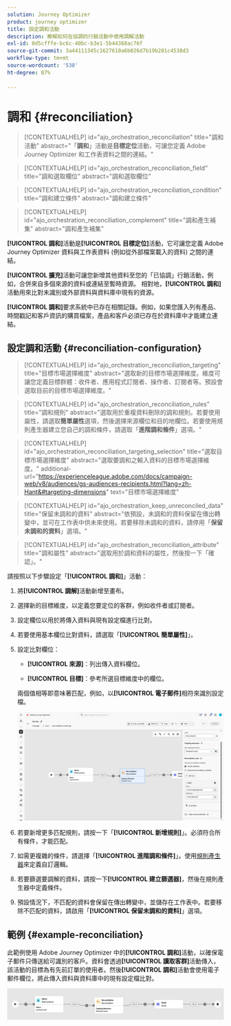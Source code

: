 ```yaml
---
solution: Journey Optimizer
product: journey optimizer
title: 設定調和活動
description: 瞭解如何在協調的行銷活動中使用調解活動
exl-id: 0d5cfffe-bc6c-40bc-b3e1-5b44368ac76f
source-git-commit: 3a44111345c1627610a6b026d7b19b281c4538d3
workflow-type: tm+mt
source-wordcount: '538'
ht-degree: 87%

---
```



# 調和 {#reconciliation}

>[!CONTEXTUALHELP]
>id="ajo_orchestration_reconciliation"
>title="調和活動"
>abstract="「**調和**」活動是&#x200B;**目標定位**&#x200B;活動，可讓您定義 Adobe Journey Optimizer 和工作表資料之間的連結。"

>[!CONTEXTUALHELP]
>id="ajo_orchestration_reconciliation_field"
>title="調和選取欄位"
>abstract="調和選取欄位"

>[!CONTEXTUALHELP]
>id="ajo_orchestration_reconciliation_condition"
>title="調和建立條件"
>abstract="調和建立條件"

>[!CONTEXTUALHELP]
>id="ajo_orchestration_reconciliation_complement"
>title="調和產生補集"
>abstract="調和產生補集"

**[!UICONTROL 調和]**&#x200B;活動是&#x200B;**[!UICONTROL 目標定位]**&#x200B;活動，它可讓您定義 Adobe Journey Optimizer 資料與工作表資料 (例如從外部檔案載入的資料) 之間的連結。

**[!UICONTROL 擴充]**&#x200B;活動可讓您新增其他資料至您的「已協調」行銷活動，例如，合併來自多個來源的資料或連結至暫時資源。 相對地，**[!UICONTROL 調和]**&#x200B;活動用來比對未識別或外部資料與資料庫中現有的資源。

**[!UICONTROL 調和]**&#x200B;要求系統中已存在相關記錄。例如，如果您匯入列有產品、時間戳記和客戶資訊的購買檔案，產品和客戶必須已存在於資料庫中才能建立連結。

## 設定調和活動 {#reconciliation-configuration}

>[!CONTEXTUALHELP]
>id="ajo_orchestration_reconciliation_targeting"
>title="目標市場選擇維度"
>abstract="選取新的目標市場選擇維度。維度可讓您定義目標群體：收件者、應用程式訂閱者、操作者、訂閱者等。預設會選取目前的目標市場選擇維度。"

>[!CONTEXTUALHELP]
>id="ajo_orchestration_reconciliation_rules"
>title="調和規則"
>abstract="選取用於重複資料刪除的調和規則。若要使用屬性，請選取&#x200B;**簡單屬性**&#x200B;選項，然後選擇來源欄位和目的地欄位。若要使用規則產生器建立您自己的調和條件，請選取「**進階調和條件**」選項。"

>[!CONTEXTUALHELP]
>id="ajo_orchestration_reconciliation_targeting_selection"
>title="選取目標市場選擇維度"
>abstract="選取要調和之輸入資料的目標市場選擇維度。"
>additional-url="https://experienceleague.adobe.com/docs/campaign-web/v8/audiences/gs-audiences-recipients.html?lang=zh-Hant&#targeting-dimensions" text="目標市場選擇維度"

>[!CONTEXTUALHELP]
>id="ajo_orchestration_keep_unreconciled_data"
>title="保留未調和的資料"
>abstract="依預設，未調和的資料保留在傳出轉變中，並可在工作表中供未來使用。若要移除未調和的資料，請停用「**保留未調和的資料**」選項。"

>[!CONTEXTUALHELP]
>id="ajo_orchestration_reconciliation_attribute"
>title="調和屬性"
>abstract="選取用於調和資料的屬性，然後按一下「確認」。"

請按照以下步驟設定「**[!UICONTROL 調和]**」活動：

1. 將&#x200B;**[!UICONTROL 調解]**&#x200B;活動新增至畫布。

1. 選擇新的目標維度，以定義您要定位的客群，例如收件者或訂閱者。

1. 設定欄位以用於將傳入資料與現有設定檔進行比對。

1. 若要使用基本欄位比對資料，請選取「**[!UICONTROL 簡單屬性]**」。

1. 設定比對欄位：

   * **[!UICONTROL 來源]**：列出傳入資料欄位。

   * **[!UICONTROL 目標]**：參考所選目標維度中的欄位。

   兩個值相等即意味著匹配，例如，以&#x200B;**[!UICONTROL 電子郵件]**&#x200B;相符來識別設定檔。

   ![](../assets/workflow-reconciliation-criteria.png)

1. 若要新增更多匹配規則，請按一下「**[!UICONTROL 新增規則]**」。必須符合所有條件，才能匹配。

1. 如需更複雜的條件，請選擇「**[!UICONTROL 進階調和條件]**」。使用[規則產生器](../orchestrated-rule-builder.md)來定義自訂邏輯。

1. 若要篩選要調解的資料，請按一下&#x200B;**[!UICONTROL 建立篩選器]**，然後在規則產生器中定義條件。

1. 預設情況下，不匹配的資料會保留在傳出轉變中，並儲存在工作表中。若要移除不匹配的資料，請啟用「**[!UICONTROL 保留未調和的資料]**」選項。

## 範例 {#example-reconciliation}

此範例使用 Adobe Journey Optimizer 中的&#x200B;**[!UICONTROL 調和]**&#x200B;活動，以確保電子郵件只傳送給可識別的客戶。資料會透過&#x200B;**[!UICONTROL 讀取客群]**&#x200B;活動傳入，該活動的目標為有先前訂單的使用者。然後&#x200B;**[!UICONTROL 調和]**&#x200B;活動會使用電子郵件欄位，將此傳入資料與資料庫中的現有設定檔比對。

![](../assets/workflow-reconciliation-sample-1.0.png)
